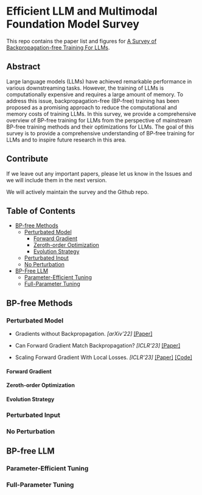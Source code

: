 # Efficient LLM and Multimodal Foundation Model Survey

This repo contains the paper list and figures for [A Survey of Backpropagation-free Training For LLMs](./main-survey-fwd.pdf).

## Abstract

Large language models (LLMs) have achieved remarkable performance in various downstreaming tasks. 
However, the training of LLMs is computationally expensive and requires a large amount of memory. 
To address this issue, backpropagation-free (BP-free) training  has been proposed as a promising approach to reduce the computational and memory costs of training LLMs. 
In this survey, we provide a comprehensive overview of BP-free training for LLMs from the perspective of mainstream BP-free training methods and their optimizations for LLMs.
The goal of this survey is to provide a comprehensive understanding of BP-free training for LLMs and to inspire future research in this area.

<!-- ## Citation

```
@article{xu2024a,
    title = {A Survey of Resource-efficient LLM and Multimodal Foundation Models},
    author = {Xu, Mengwei and Yin, Wangsong and Cai, Dongqi and Yi, Rongjie
    and Xu, Daliang and Wang, Qipeng and Wu, Bingyang and Zhao, Yihao and Yang, Chen
    and Wang, Shihe and Zhang, Qiyang and Lu, Zhenyan and Zhang, Li and Wang, Shangguang
    and Li, Yuanchun, and Liu Yunxin and Jin, Xin and Liu, Xuanzhe},
    journal={arXiv preprint arXiv:2401.08092},
    year = {2024}
}
``` -->

## Contribute

If we leave out any important papers, please let us know in the Issues and we will include them in the next version.

We will actively maintain the survey and the Github repo.

## Table of Contents

- [BP-free Methods](#bp-free-methods)
    - [Perturbated Model](#perturbated-model)
        - [Forward Gradient](#forward-gradient)
        - [Zeroth-order Optimization](#zeroth-order-optimization)
        - [Evolution Strategy](#evolution-strategy)
    - [Perturbated Input](#perturbated-input)
    - [No Perturbation](#no-perturbation)
- [BP-Free LLM](#bp-free-llm)
    - [Parameter-Efficient Tuning](#parameter-efficient-tuning)
    - [Full-Parameter Tuning](#full-parameter-tuning)


## BP-free Methods

### Perturbated Model

- Gradients without Backpropagation. *[arXiv'22]* [[Paper]](https://arxiv.org/abs/2202.08587)

- Can Forward Gradient Match  Backpropagation? *[ICLR'23]* [[Paper]](https://arxiv.org/abs/2306.06968) 

- Scaling Forward Gradient With Local Losses. *[ICLR'23]* [[Paper]](https://arxiv.org/abs/2210.03310) [[Code]](https://github.com/google-research/google-research/tree/master/local_forward_gradient)

#### Forward Gradient

#### Zeroth-order Optimization

#### Evolution Strategy

### Perturbated Input

### No Perturbation

## BP-free LLM

### Parameter-Efficient Tuning

### Full-Parameter Tuning
